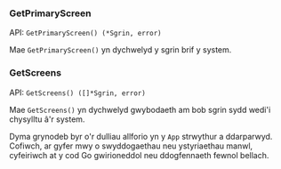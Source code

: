 ### GetPrimaryScreen

API: `GetPrimaryScreen() (*Sgrin, error)`

Mae `GetPrimaryScreen()` yn dychwelyd y sgrin brif y system.

### GetScreens

API: `GetScreens() ([]*Sgrin, error)`

Mae `GetScreens()` yn dychwelyd gwybodaeth am bob sgrin sydd wedi'i chysylltu
â'r system.

Dyma grynodeb byr o'r dulliau allforio yn y `App` strwythur a ddarparwyd.
Cofiwch, ar gyfer mwy o swyddogaethau neu ystyriaethau manwl, cyfeiriwch at y
cod Go gwirioneddol neu ddogfennaeth fewnol bellach.
